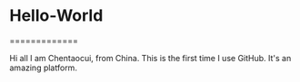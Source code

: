 # Hello-World
=============

Hi all
I am Chentaocui, from China.
This is the first time I use GitHub. It's an amazing platform.
